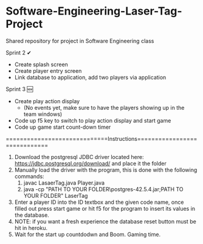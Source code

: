 # Software-Engineering-Laser-Tag-Project
Shared repository for project in Software Engineering class

Sprint 2 ✔
+ Create splash screen
+ Create player entry screen
+ Link database to application, add two players via application

Sprint 3 🆕
+ Create play action display
    - (No events yet, make sure to have the players showing up in the team windows)
+ Code up f5 key to switch to play action display and start game
+ Code up game start count-down timer

=============================Instructions=============================
1. Download the postgresql JDBC driver located here: https://jdbc.postgresql.org/download/ and place it the folder
2. Manually load the driver with the program, this is done with the following commands:
    1. javac LasaerTag.java Player.java
    2. java -cp "PATH TO YOUR FOLDER\postgres-42.5.4.jar;PATH TO YOUR FOLDER" LaserTag
2. Enter a player ID into the ID textbox and the given code name, once filled out press start game or hit f5 for the program to insert its values in the  database.
3. NOTE: if you want a fresh experience the database reset button must be hit in heroku.
4. Wait for the start up countdodwn and Boom. Gaming time.

